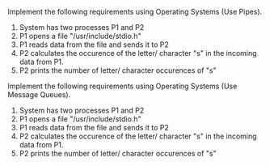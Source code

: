 Implement the following requirements using Operating Systems (Use Pipes).
1. System has two processes P1 and P2
2. P1 opens a file "/usr/include/stdio.h"
3. P1 reads data from the file and sends it to P2
4. P2 calculates the occurence of the letter/ character "s" in the incoming data from P1.
5. P2 prints the number of letter/ character occurences of "s"

Implement the following requirements using Operating Systems (Use Message Queues).
1. System has two processes P1 and P2
2. P1 opens a file "/usr/include/stdio.h"
3. P1 reads data from the file and sends it to P2
4. P2 calculates the occurence of the letter/ character "s" in the incoming data from P1.
5. P2 prints the number of letter/ character occurences of "s"
